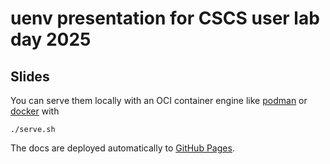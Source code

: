 # uenv presentation for CSCS user lab day 2025

## Slides

You can serve them locally with an OCI container engine like [podman](https://podman.io/docs/installation) or [docker](https://docs.docker.com/engine/install/) with

```
./serve.sh
```

The docs are deployed automatically to [GitHub Pages](https://bcumming.github.io/uenv-userlab-2025).
